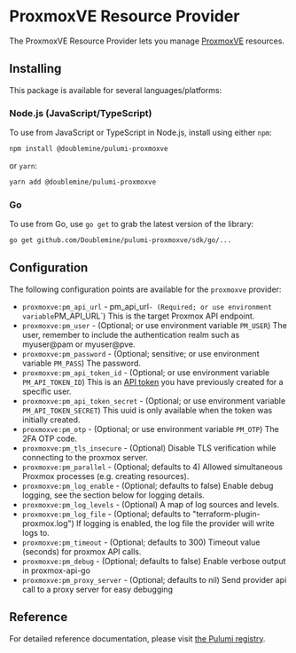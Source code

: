 # ProxmoxVE Resource Provider

The ProxmoxVE Resource Provider lets you manage [ProxmoxVE](http://proxmox.com) resources.

## Installing

This package is available for several languages/platforms:

### Node.js (JavaScript/TypeScript)

To use from JavaScript or TypeScript in Node.js, install using either `npm`:

```bash
npm install @doublemine/pulumi-proxmoxve
```

or `yarn`:

```bash
yarn add @doublemine/pulumi-proxmoxve
```


### Go

To use from Go, use `go get` to grab the latest version of the library:

```bash
go get github.com/Doublemine/pulumi-proxmoxve/sdk/go/...
```


## Configuration

The following configuration points are available for the `proxmoxve` provider:

- `proxmoxve:pm_api_url` - pm_api_url` - (Required; or use environment variable `PM_API_URL`) This is the target Proxmox API endpoint.
- `proxmoxve:pm_user` - (Optional; or use environment variable `PM_USER`) The user, remember to include the authentication realm
  such as myuser@pam or myuser@pve.
- `proxmoxve:pm_password` - (Optional; sensitive; or use environment variable `PM_PASS`) The password.
- `proxmoxve:pm_api_token_id` - (Optional; or use environment variable `PM_API_TOKEN_ID`) This is
  an [API token](https://pve.proxmox.com/pve-docs/pveum-plain.html) you have previously created for a specific user.
- `proxmoxve:pm_api_token_secret` - (Optional; or use environment variable `PM_API_TOKEN_SECRET`) This uuid is only
  available when the token was initially created.
- `proxmoxve:pm_otp` - (Optional; or use environment variable `PM_OTP`) The 2FA OTP code.
- `proxmoxve:pm_tls_insecure` - (Optional) Disable TLS verification while connecting to the proxmox server.
- `proxmoxve:pm_parallel` - (Optional; defaults to 4) Allowed simultaneous Proxmox processes (e.g. creating resources).
- `proxmoxve:pm_log_enable` - (Optional; defaults to false) Enable debug logging, see the section below for logging details.
- `proxmoxve:pm_log_levels` - (Optional) A map of log sources and levels.
- `proxmoxve:pm_log_file` - (Optional; defaults to "terraform-plugin-proxmox.log") If logging is enabled, the log file the
  provider will write logs to.
- `proxmoxve:pm_timeout` - (Optional; defaults to 300) Timeout value (seconds) for proxmox API calls.
- `proxmoxve:pm_debug` - (Optional; defaults to false) Enable verbose output in proxmox-api-go
- `proxmoxve:pm_proxy_server` - (Optional; defaults to nil) Send provider api call to a proxy server for easy debugging

## Reference

For detailed reference documentation, please visit [the Pulumi registry](https://www.pulumi.com/registry/packages/foo/api-docs/).
